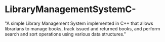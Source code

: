 # LibraryManagementSystemC-
"A simple Library Management System implemented in C++ that allows librarians to manage books, track issued and returned books, and perform search and sort operations using various data structures."
